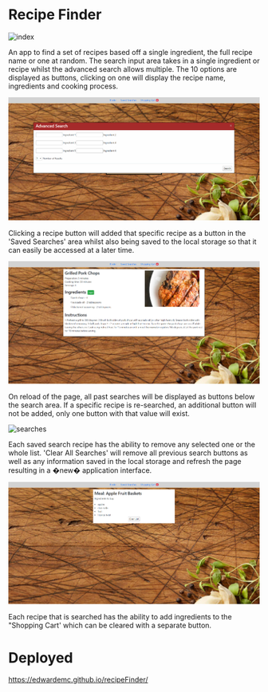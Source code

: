 # Recipe Finder
![index](/assets/images/indexSS.png?raw=true "index") 

An app to find a set of recipes based off a single ingredient, the full recipe name or one at random. The search input area takes in a single ingredient or recipe whilst the advanced search allows multiple. The 10 options are displayed as buttons, clicking on one will display the recipe name, ingredients and cooking process. 

![advanced search](/assets/images/advanceSS.png?raw=true "advanced search") 

Clicking a recipe button will added that specific recipe as a button in the 'Saved Searches' area whilst also being saved to the local storage so that it can easily be accessed at a later time. 

![display](/assets/images/displaySS.png?raw=true "display") 

On reload of the page, all past searches will be displayed as buttons below the search area. If a specific recipe is re-searched, an additional button will not be added, only one button with that value will exist. 

![searches](/assets/images/searchSS.png?raw=true "searches") 

Each saved search recipe has the ability to remove any selected one or the whole list. 'Clear All Searches' will remove all previous search buttons as well as any information saved in the local storage and refresh the page resulting in a �new� application interface.

![Shopping cart](/assets/images/cartSS.png?raw=true "Shopping cart") 

Each recipe that is searched has the ability to add ingredients to the "Shopping Cart' which can be cleared with a separate button.

# Deployed
https://edwardemc.github.io/recipeFinder/
